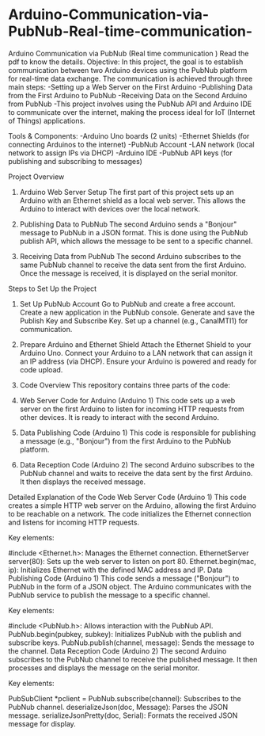 # Arduino-Communication-via-PubNub-Real-time-communication-
Arduino Communication via PubNub (Real time communication )
Read the pdf to know the details.
Objective: In this project, the goal is to establish communication between two Arduino devices using the PubNub platform for real-time data exchange. The communication is achieved through three main steps:
		-Setting up a Web Server on the First Arduino
		-Publishing Data from the First Arduino to PubNub
		-Receiving Data on the Second Arduino from PubNub
		-This project involves using the PubNub API and Arduino IDE to communicate over the internet, making the process ideal for IoT (Internet of Things) applications.

Tools & Components:
-Arduino Uno boards (2 units)
-Ethernet Shields (for connecting Arduinos to the internet)
-PubNub Account
-LAN network (local network to assign IPs via DHCP)
-Arduino IDE
-PubNub API keys (for publishing and subscribing to messages)

Project Overview
1. Arduino Web Server Setup
The first part of this project sets up an Arduino with an Ethernet shield as a local web server. This allows the Arduino to interact with devices over the local network.

2. Publishing Data to PubNub
The second Arduino sends a "Bonjour" message to PubNub in a JSON format. This is done using the PubNub publish API, which allows the message to be sent to a specific channel.

3. Receiving Data from PubNub
The second Arduino subscribes to the same PubNub channel to receive the data sent from the first Arduino. Once the message is received, it is displayed on the serial monitor.

Steps to Set Up the Project
1. Set Up PubNub Account
Go to PubNub and create a free account.
Create a new application in the PubNub console.
Generate and save the Publish Key and Subscribe Key.
Set up a channel (e.g., CanalMTI1) for communication.
2. Prepare Arduino and Ethernet Shield
Attach the Ethernet Shield to your Arduino Uno.
Connect your Arduino to a LAN network that can assign it an IP address (via DHCP).
Ensure your Arduino is powered and ready for code upload.
3. Code Overview
This repository contains three parts of the code:

1. Web Server Code for Arduino (Arduino 1)
This code sets up a web server on the first Arduino to listen for incoming HTTP requests from other devices. It is ready to interact with the second Arduino.

2. Data Publishing Code (Arduino 1)
This code is responsible for publishing a message (e.g., "Bonjour") from the first Arduino to the PubNub platform.

3. Data Reception Code (Arduino 2)
The second Arduino subscribes to the PubNub channel and waits to receive the data sent by the first Arduino. It then displays the received message.

Detailed Explanation of the Code
Web Server Code (Arduino 1)
This code creates a simple HTTP web server on the Arduino, allowing the first Arduino to be reachable on a network. The code initializes the Ethernet connection and listens for incoming HTTP requests.

Key elements:

#include <Ethernet.h>: Manages the Ethernet connection.
EthernetServer server(80): Sets up the web server to listen on port 80.
Ethernet.begin(mac, ip): Initializes Ethernet with the defined MAC address and IP.
Data Publishing Code (Arduino 1)
This code sends a message ("Bonjour") to PubNub in the form of a JSON object. The Arduino communicates with the PubNub service to publish the message to a specific channel.

Key elements:

#include <PubNub.h>: Allows interaction with the PubNub API.
PubNub.begin(pubkey, subkey): Initializes PubNub with the publish and subscribe keys.
PubNub.publish(channel, message): Sends the message to the channel.
Data Reception Code (Arduino 2)
The second Arduino subscribes to the PubNub channel to receive the published message. It then processes and displays the message on the serial monitor.

Key elements:

PubSubClient *pclient = PubNub.subscribe(channel): Subscribes to the PubNub channel.
deserializeJson(doc, Message): Parses the JSON message.
serializeJsonPretty(doc, Serial): Formats the received JSON message for display.
